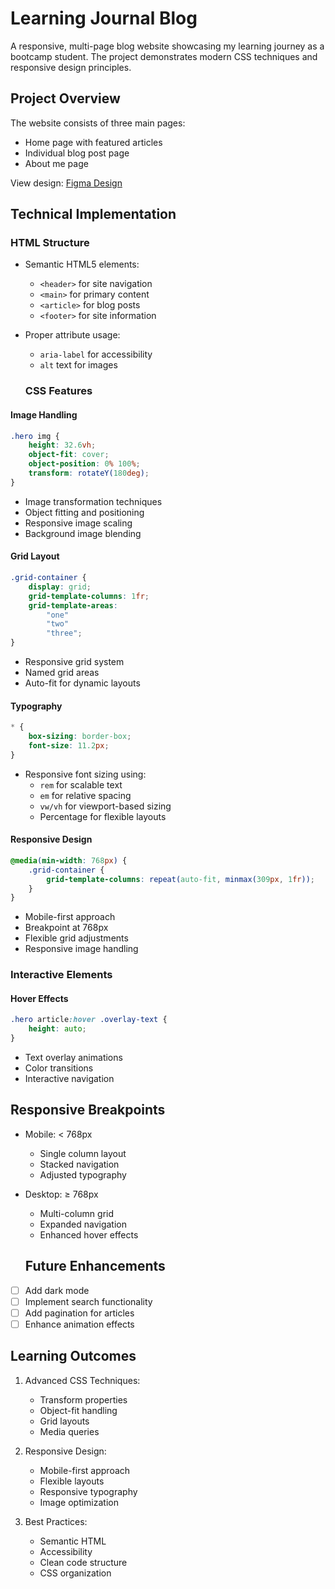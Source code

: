 # Learning Journal Blog

A responsive, multi-page blog website showcasing my learning journey as a bootcamp student. The project demonstrates modern CSS techniques and responsive design principles.

## Project Overview

The website consists of three main pages:
- Home page with featured articles
- Individual blog post page
- About me page

View design: [Figma Design](https://www.figma.com/design/hE5klIn1AEQ9XWZWmurs7y/Learning-Journal%2FBlog?node-id=1-432&t=cQnm8FYLila3Q059-0)

## Technical Implementation

### HTML Structure
- Semantic HTML5 elements:
  - `<header>` for site navigation
  - `<main>` for primary content
  - `<article>` for blog posts
  - `<footer>` for site information
- Proper attribute usage:
  - `aria-label` for accessibility
  - `alt` text for images

  ### CSS Features

#### Image Handling
```css
.hero img {
    height: 32.6vh;
    object-fit: cover;
    object-position: 0% 100%;
    transform: rotateY(180deg);
}
```
- Image transformation techniques
- Object fitting and positioning
- Responsive image scaling
- Background image blending

#### Grid Layout
```css
.grid-container {
    display: grid;
    grid-template-columns: 1fr;
    grid-template-areas: 
        "one"
        "two"
        "three";
}
```
- Responsive grid system
- Named grid areas
- Auto-fit for dynamic layouts

#### Typography
```css
* {
    box-sizing: border-box;
    font-size: 11.2px;
}
```
- Responsive font sizing using:
  - `rem` for scalable text
  - `em` for relative spacing
  - `vw/vh` for viewport-based sizing
  - Percentage for flexible layouts

#### Responsive Design
```css
@media(min-width: 768px) {
    .grid-container {
        grid-template-columns: repeat(auto-fit, minmax(309px, 1fr));
    }
}
```
- Mobile-first approach
- Breakpoint at 768px
- Flexible grid adjustments
- Responsive image handling

### Interactive Elements

#### Hover Effects
```css
.hero article:hover .overlay-text {
    height: auto;
}
```
- Text overlay animations
- Color transitions
- Interactive navigation
## Responsive Breakpoints

- Mobile: < 768px
  - Single column layout
  - Stacked navigation
  - Adjusted typography

- Desktop: ≥ 768px
  - Multi-column grid
  - Expanded navigation
  - Enhanced hover effects
  ## Future Enhancements

- [ ] Add dark mode
- [ ] Implement search functionality
- [ ] Add pagination for articles
- [ ] Enhance animation effects 
## Learning Outcomes

1. Advanced CSS Techniques:
   - Transform properties
   - Object-fit handling
   - Grid layouts
   - Media queries

2. Responsive Design:
   - Mobile-first approach
   - Flexible layouts
   - Responsive typography
   - Image optimization

3. Best Practices:
   - Semantic HTML
   - Accessibility
   - Clean code structure
   - CSS organization

